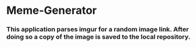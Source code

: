 # Meme-Generator
### This application parses imgur for a random image link. After doing so a copy of the image is saved to the local repository.
